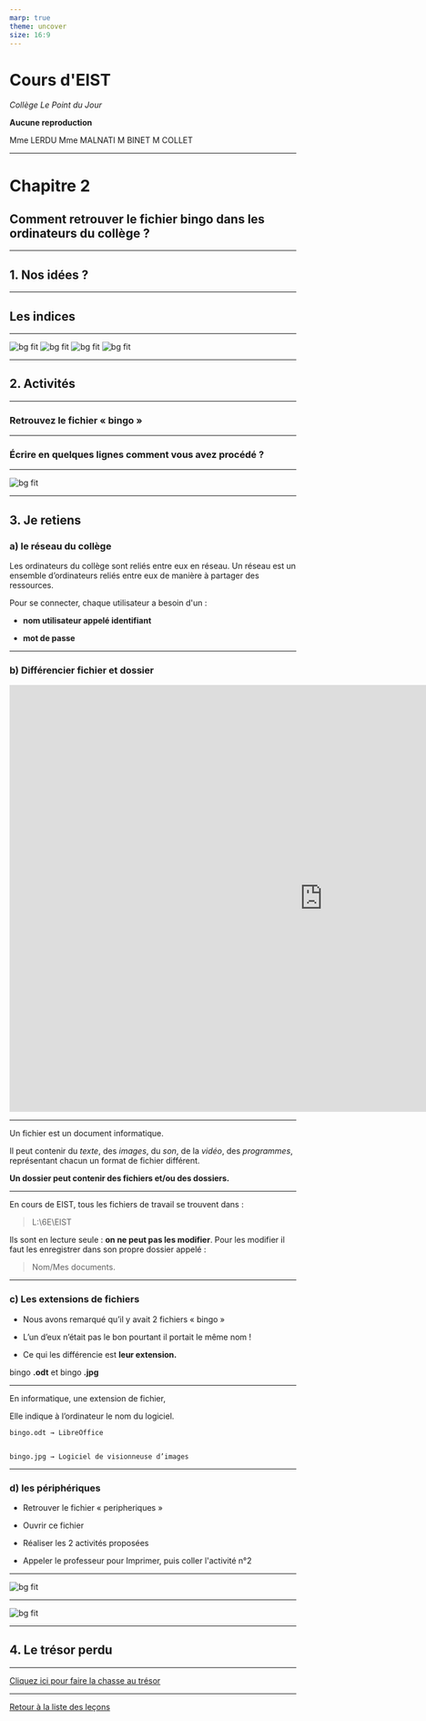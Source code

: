```yaml
---
marp: true
theme: uncover
size: 16:9
---
```

<!-- paginate: true -->
# Cours d'EIST

*Collège Le Point du Jour*

**Aucune reproduction**

Mme LERDU
Mme MALNATI
M BINET
M COLLET


---


# Chapitre 2

## Comment retrouver le fichier bingo dans les ordinateurs du collège ?

---


## 1. Nos idées ?

---

## Les indices

---

![bg fit](1.png)
![bg fit](2.png)
![bg fit](3.png)
![bg fit](4.png)

---

## 2. Activités

---

### **Retrouvez le fichier « bingo »**


---

### **Écrire en quelques lignes comment vous avez procédé ?**



---

![bg fit](4b.png)


---

## 3. Je retiens

### a) le réseau du collège

Les ordinateurs du collège sont reliés entre eux en réseau. Un réseau est un ensemble d’ordinateurs reliés entre eux de manière à partager des ressources.

Pour se connecter, chaque utilisateur a besoin d'un :

- **nom utilisateur appelé identifiant**

- **mot de passe**


---


### b) Différencier fichier et dossier

<iframe width="1100" height="750" src="https://www.youtube.com/embed/HdXTitjW1Y0" title="YouTube video player" frameborder="0" allow="accelerometer; autoplay; clipboard-write; encrypted-media; gyroscope; picture-in-picture" allowfullscreen></iframe>


---

Un fichier est un document informatique.

Il peut contenir du *texte*, des *images*, du *son*, de la *vidéo*, des *programmes*, représentant chacun un format de fichier différent.

**Un dossier peut contenir des fichiers et/ou des dossiers.**

---

En cours de EIST, tous les fichiers de travail se trouvent dans :  

>L:\6E\EIST


Ils sont en lecture seule : **on ne peut pas les modifier**. 
Pour les modifier il faut les enregistrer dans son propre dossier appelé : 

>Nom/Mes documents. 

---

### c) Les extensions de fichiers

- Nous avons remarqué qu’il y avait 2 fichiers « bingo »

- L’un d’eux n’était pas le bon pourtant il portait le même nom !

- Ce qui les différencie est **leur extension.**

bingo **.odt** et bingo **.jpg**

---



En informatique, une extension de fichier,

Elle indique à l’ordinateur le nom du logiciel.


    bingo.odt → LibreOffice


    bingo.jpg → Logiciel de visionneuse d’images


---


### d) les périphériques

- Retrouver le fichier « peripheriques »

- Ouvrir ce fichier

- Réaliser les 2 activités proposées

- Appeler le professeur pour Imprimer, puis coller l'activité n°2


---

![bg fit](7.png)    

---


![bg fit](8.png)

---

## 4. Le trésor perdu

---

[Cliquez ici pour faire la chasse au trésor](https://view.genial.ly/6140fc55682cd20debe71e4d/interactive-content-treasure-map)

---

[Retour à la liste des leçons](../index.html)


